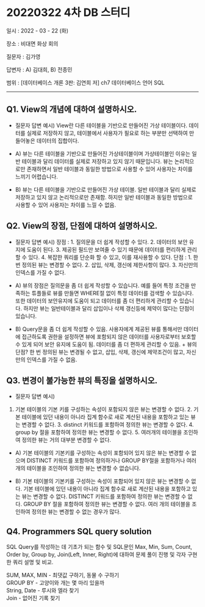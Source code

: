 # 20220322 4차 DB 스터디

일시 : 2022 - 03 - 22 (화)

장소 : 비대면 화상 회의

질문자 : 김가영

답변자 : A) 김대희, B) 전종민

범위 : [데이터베이스 개론 3판: 김연희 저] ch7 데이터베이스 언어 SQL

---

## Q1. View의 개념에 대하여 설명하시오.

- 질문자 답변 예시) 
View란 다른 테이블을 기반으로 만들어진 가상 테이블이다. 데이터를 실제로 저장하지 않고, 테이블에서 사용자가 필요로 하는 부분만 선택하여 만들어놓은 데이터의 집합이다.

- A) 뷰는 다른 테이블을 기반으로 만들어진 가상테이블이며 가상테이블인 이유는 일반 테이블과 달리 데이터를 실제로 저장하고 있지 않기 때문입니다. 뷰는 논리적으로만 존재하면서 일반 테이블과 동일한 방법으로 사용할 수 있어 사용자는 차이를 느끼기 어렵습니다.

- B) 뷰는 다른 테이블을 기반으로 만들어진 가상 테이블. 일반 테이블과 달리 실제로 저장하고 있지 않고 논리적으로만 존재함. 하지만 일반 테이블과 동일한 방법으로 사용할 수 있어 사용자는 차이를 느낄 수 없음.


## Q2. View의 장점, 단점에 대하여 설명하시오.

- 질문자 답변 예시) 
장점 : 1. 질의문을 더 쉽게 작성할 수 있다. 2. 데이터의 보안 유지에 도움이 된다. 3. 제공된 필드만 보여줄 수 있기 때문에 데이터를 편리하게 관리할 수 있다. 4. 복잡한 쿼리를 단순화 할 수 있고, 이를 재사용할 수 있다. 단점 : 1. 한번 정의된 뷰는 변경할 수 없다. 2. 삽입, 삭제, 갱신에 제한사항이 많다. 3. 자신만의 인덱스를 가질 수 없다.

- A) 뷰의 장점은 질의문을 좀 더 쉽게 작성할 수 있습니다. 예를 들어 특정 조건을 만족하는 튜플들로 뷰를 만들면 WHERE절 없이 특정 데이터를 검색할 수 있습니다. 또한 데이터의 보안유지에 도움이 되고 데이터를 좀 더 편리하게 관리할 수 있습니다. 하지만 뷰는 일반테이블과 달리 삽입이나 삭제 갱신등에 제약이 많다는 단점이 있습니다.

- B) Query문을 좀 더 쉽게 작성할 수 있음. 사용자에게 제공된 뷰를 통해서만 데이터에 접근하도록 권한을 설정하면 뷰에 포함되지 않은 데이터를 사용자로부터 보호할 수 있게 되어 보안 유지에 도움이 됨. 데이터를 좀 더 편하게 관리할 수 있음. + 뷰의 단점? 한 번 정의된 뷰는 변경될 수 없고, 삽입, 삭제, 갱신에 제약조건이 많고, 자신만의 인덱스를 가질 수 없음.


## Q3. 변경이 불가능한 뷰의 특징을 설명하시오.

- 질문자 답변 예시)
1. 기본 테이블의 기본 키를 구성하는 속성이 포함되지 않은 뷰는 변경할 수 없다. 2. 기본 테이블에 있던 내용이 아니라 집계 함수로 새로 계산된 내용을 포함하고 있는 뷰는 변경할 수 없다. 3. distinct 키워드를 포함하여 정의한 뷰는 변경할 수 없다. 4. group by 절을 포함하여 정의한 뷰는 변경할 수 없다. 5. 여러개의 테이블을 조인하여 정의한 뷰는 거의 대부분 변경할 수 없다.

- A) 기본 테이블의 기본키를 구성하는 속성이 포함되어 있지 않은 뷰는 변경할 수 없으며 DISTINCT 키워드를 포함하여 정의하거나 GROUP BY절을 포함하거나 여러 개의 테이블을 조인하여 정의한 뷰는 변경할 수 없습니다.

- B) 기본 테이블의 기본키를 구성하는 속성이 포함되어 있지 않은 뷰는 변경할 수 없다. 기본 테이블에 있던 내용이 아니라 집계 함수로 새로 계산된 내용을 포함하고 있는 뷰는 변경할 수 없다. DISTINCT 키워드를 포함하여 정의한 뷰는 변경할 수 없다. GROUP BY 절을 포함하여 정의한 뷰는 변경할 수 없다. 여러 개의 테이블을 조인하여 정의한 뷰는 변경할 수 없는 경우가 많다.


## Q4. Programmers SQL query solution

SQL Query를 작성하는 데 기초가 되는 함수 및 SQL문인 Max, Min, Sum, Count, Order by, Group by, Join(Left, Inner, Right)에 대하여 문제 풀이 진행 및 각자 구현한 쿼리 설명 및 비교.

SUM, MAX, MIN - 최댓값 구하기, 동물 수 구하기</br>
GROUP BY - 고양이와 개는 몇 마리 있을까</br>
String, Date - 루시와 엘라 찾기</br>
Join - 없어진 기록 찾기
